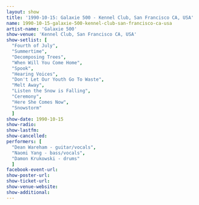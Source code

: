 ```yaml
---
layout: show
title: '1990-10-15: Galaxie 500 - Kennel Club, San Francisco CA, USA'
name: 1990-10-15-galaxie-500-kennel-club-san-francisco-ca-usa
artist-name: 'Galaxie 500'
show-venue: 'Kennel Club, San Francisco CA, USA'
show-setlist: [
  "Fourth of July",
  "Summertime",
  "Decomposing Trees",
  "When Will You Come Home",
  "Spook",
  "Hearing Voices",
  "Don't Let Our Youth Go To Waste",
  "Melt Away",
  "Listen the Snow is Falling",
  "Ceremony",
  "Here She Comes Now",
  "Snowstorm"
  ]
show-date: 1990-10-15
show-radio: 
show-lastfm: 
show-cancelled: 
performers: [
  "Dean Wareham - guitar/vocals",
  "Naomi Yang - bass/vocals",
  "Damon Krukowski - drums"
  ]
facebook-event-url: 
show-poster-url: 
show-ticket-url: 
show-venue-website: 
show-additional: 
---
```


